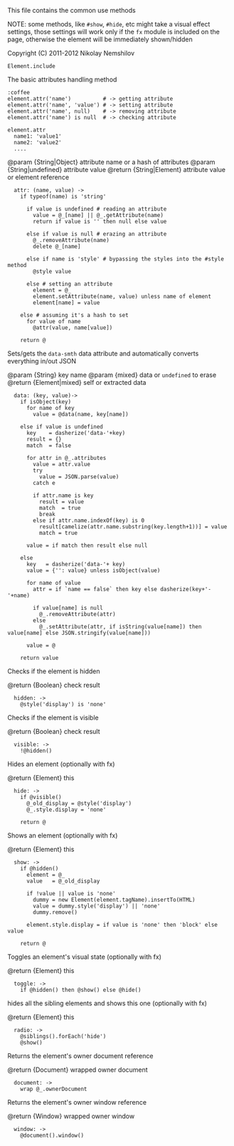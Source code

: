 This file contains the common use methods

NOTE: some methods, like `#show`, `#hide`, etc
might take a visual effect settings, those settings
will work only if the `fx` module is included on the page,
otherwise the element will be immediately shown/hidden

Copyright (C) 2011-2012 Nikolay Nemshilov

```coffee-aside
Element.include
```

The basic attributes handling method

    :coffee
    element.attr('name')          # -> getting attribute
    element.attr('name', 'value') # -> setting attribute
    element.attr('name', null)    # -> removing attribute
    element.attr('name') is null  # -> checking attribute

    element.attr
      name1: 'value1'
      name2: 'value2'
      ....

@param {String|Object} attribute name or a hash of attributes
@param {String|undefined} attribute value
@return {String|Element} attribute value or element reference

```coffee-aside
  attr: (name, value) ->
    if typeof(name) is 'string'

      if value is undefined # reading an attribute
        value = @_[name] || @_.getAttribute(name)
        return if value is '' then null else value

      else if value is null # erazing an attribute
        @_.removeAttribute(name)
        delete @_[name]

      else if name is 'style' # bypassing the styles into the #style method
        @style value

      else # setting an attribute
        element = @_
        element.setAttribute(name, value) unless name of element
        element[name] = value

    else # assuming it's a hash to set
      for value of name
        @attr(value, name[value])

    return @
```

Sets/gets the `data-smth` data attribute and
automatically converts everything in/out JSON

@param {String} key name
@param {mixed} data or `undefined` to erase
@return {Element|mixed} self or extracted data

```coffee-aside
  data: (key, value)->
    if isObject(key)
      for name of key
        value = @data(name, key[name])

    else if value is undefined
      key    = dasherize('data-'+key)
      result = {}
      match  = false

      for attr in @_.attributes
        value = attr.value
        try
          value = JSON.parse(value)
        catch e

        if attr.name is key
          result = value
          match  = true
          break
        else if attr.name.indexOf(key) is 0
          result[camelize(attr.name.substring(key.length+1))] = value
          match = true

      value = if match then result else null

    else
      key   = dasherize('data-'+ key)
      value = {'': value} unless isObject(value)

      for name of value
        attr = if `name == false` then key else dasherize(key+'-'+name)

        if value[name] is null
          @_.removeAttribute(attr)
        else
          @_.setAttribute(attr, if isString(value[name]) then value[name] else JSON.stringify(value[name]))

      value = @

    return value
```

Checks if the element is hidden

@return {Boolean} check result

```coffee-aside
  hidden: ->
    @style('display') is 'none'
```

Checks if the element is visible

@return {Boolean} check result

```coffee-aside
  visible: ->
    !@hidden()
```

Hides an element (optionally with fx)

@return {Element} this

```coffee-aside
  hide: ->
    if @visible()
      @_old_display = @style('display')
      @_.style.display = 'none'

    return @
```

Shows an element (optionally with fx)

@return {Element} this

```coffee-aside
  show: ->
    if @hidden()
      element = @_
      value   = @_old_display

      if !value || value is 'none'
        dummy = new Element(element.tagName).insertTo(HTML)
        value = dummy.style('display') || 'none'
        dummy.remove()

      element.style.display = if value is 'none' then 'block' else value

    return @
```

Toggles an element's visual state (optionally with fx)

@return {Element} this

```coffee-aside
  toggle: ->
    if @hidden() then @show() else @hide()
```

hides all the sibling elements and shows this one (optionally with fx)

@return {Element} this

```coffee-aside
  radio: ->
    @siblings().forEach('hide')
    @show()
```

Returns the element's owner document reference

@return {Document} wrapped owner document

```coffee-aside
  document: ->
    wrap @_.ownerDocument
```

Returns the element's owner window reference

@return {Window} wrapped owner window


```coffee-aside
  window: ->
    @document().window()
```
